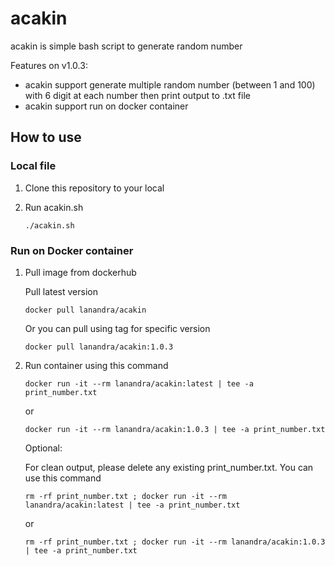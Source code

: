 # acakin

acakin is simple bash script to generate random number

Features on v1.0.3:
- acakin support generate multiple random number (between 1 and 100) with 6 digit at each number then print output to .txt file
- acakin support run on docker container

## How to use

### Local file
1. Clone this repository to your local
2. Run acakin.sh

     `./acakin.sh`

### Run on Docker container
1. Pull image from dockerhub

     Pull latest version

     `docker pull lanandra/acakin`

     Or you can pull using tag for specific version

     `docker pull lanandra/acakin:1.0.3`

2. Run container using this command

     `docker run -it --rm lanandra/acakin:latest | tee -a print_number.txt`
     
     or

     `docker run -it --rm lanandra/acakin:1.0.3 | tee -a print_number.txt`

     Optional:

     For clean output, please delete any existing print_number.txt. You can use this command

     `rm -rf print_number.txt ; docker run -it --rm lanandra/acakin:latest | tee -a print_number.txt`

     or

     `rm -rf print_number.txt ; docker run -it --rm lanandra/acakin:1.0.3 | tee -a print_number.txt`